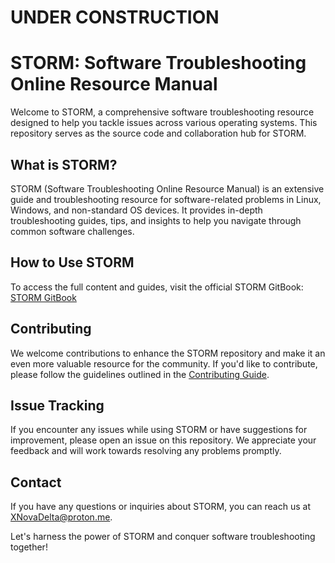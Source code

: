 # UNDER CONSTRUCTION
# STORM: Software Troubleshooting Online Resource Manual

Welcome to STORM, a comprehensive software troubleshooting resource designed to help you tackle issues across various operating systems. This repository serves as the source code and collaboration hub for STORM.

## What is STORM?

STORM (Software Troubleshooting Online Resource Manual) is an extensive guide and troubleshooting resource for software-related problems in Linux, Windows, and non-standard OS devices. It provides in-depth troubleshooting guides, tips, and insights to help you navigate through common software challenges.

## How to Use STORM

To access the full content and guides, visit the official STORM GitBook:
[STORM GitBook](https://storm.novadelta.tk)

## Contributing

We welcome contributions to enhance the STORM repository and make it an even more valuable resource for the community. If you'd like to contribute, please follow the guidelines outlined in the [Contributing Guide](CONTRIBUTING.md).

## Issue Tracking

If you encounter any issues while using STORM or have suggestions for improvement, please open an issue on this repository. We appreciate your feedback and will work towards resolving any problems promptly.

## Contact

If you have any questions or inquiries about STORM, you can reach us at [XNovaDelta@proton.me](mailto:XNovaDelta@proton.me).

Let's harness the power of STORM and conquer software troubleshooting together!
